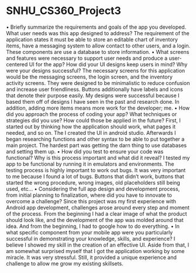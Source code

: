 # SNHU_CS360_Project3


•	Briefly summarize the requirements and goals of the app you developed. What user needs was this app designed to address?
The requirement of the application states it must be able to store an editable chart of inventory items, have a messaging system to allow contact to other users, and a login. These components are use a database to store information. 
•	What screens and features were necessary to support user needs and produce a user-centered UI for the app? How did your UI designs keep users in mind? Why were your designs successful?
The necessary screens for this application would be the messaging screens, the login screen, and the inventory activity screens. They were designed to be minimalistic to reduce confusion and increase user friendliness. Buttons additionally have labels and icons that denote their purpose easily. My designs were successful because I based them off of designs I have seen in the past and research done. In addition, adding more items means more work for the developer; me.
•	How did you approach the process of coding your app? What techniques or strategies did you use? How could those be applied in the future?
First, I started out by thinking how the application should work, what pages it needed, and so on. The I created the UI in android studio. Afterwards I began researching functions and other syntax to be able to put together a main project. The hardest part was getting the darn thing to use databases and setting them up. 
•	How did you test to ensure your code was functional? Why is this process important and what did it reveal?
I tested my app to be functional by running it in emulators and environments.  The testing process is highly important to work out bugs. It was very important to me because I found a lot of bugs. Buttons that didn’t work, buttons that started the wrong procedure, wrong images, old placeholders still being used, etc…
•	Considering the full app design and development process, from initial planning to finalization, where did you have to innovate to overcome a challenge?
Since this project was my first experience with Android app development, challenges arose around every step and moment of the process. From the beginning I had a clear image of what the product should look like, and the development of the app was molded around that idea. And from the beginning, I had to google how to do everything.
•	In what specific component from your mobile app were you particularly successful in demonstrating your knowledge, skills, and experience?
I believe I showed my skill in the creation of an effective UI. Aside from that, I am somewhat surprised myself that I got the application working by some miracle. It was very stressful. Still, it provided a unique experience and challenge to allow me grow my existing skillsets.
